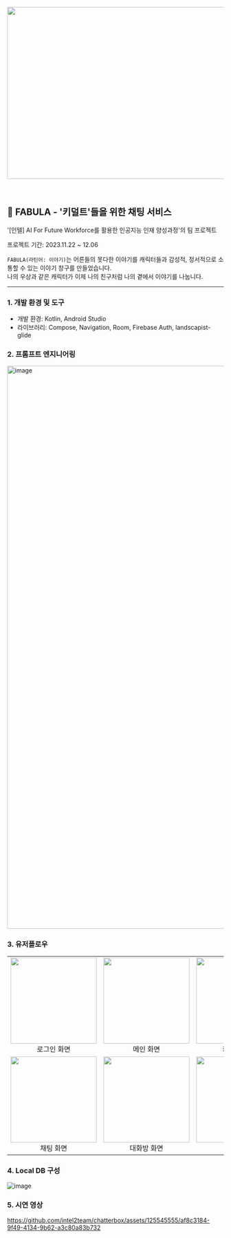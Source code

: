 <p align="center"><img src="https://github.com/intel2team/chatterbox/assets/125545555/b941927d-8fd4-4445-87b9-157ffaa4a306"  width="800" height="400"/></p>
<br/>
<h2>🔮 FABULA - '키덜트'들을 위한 채팅 서비스</h2>

'[인텔] AI For Future Workforce를 활용한 인공지능 인재 양성과정'의 팀 프로젝트  

프로젝트 기간: 2023.11.22 ~ 12.06

`FABULA(라틴어: 이야기)`는 어른들의 못다한 이야기를 캐릭터들과 감성적, 정서적으로 소통할 수 있는 이야기 창구를 만들었습니다. <br/> 나의 우상과 같은 캐릭터가 이제 나의 친구처럼 나의 곁에서 이야기를 나눕니다.

---


### 1. 개발 환경 및 도구  
- 개발 환경: Kotlin, Android Studio  
- 라이브러리: Compose, Navigation, Room, Firebase Auth, landscapist-glide

### 2. 프롬프트 엔지니어링
<img width="1308" alt="image" src="https://github.com/user-attachments/assets/77c72318-58e6-40e3-a89b-0af8b5dd4023">


### 3. 유저플로우
<table>
  <tr>
    <td><img src="https://github.com/intel2team/chatterbox/assets/125545555/00ffa534-dfa6-4952-ac84-fed365acd3f4" width="200"><br/><div align="center">로그인 화면</div></td>
    <td><img src="https://github.com/intel2team/chatterbox/assets/125545555/fe614473-2a20-46cc-bd3f-0e38ea472b43" width="200"><br/><div align="center">메인 화면</div></td>
    <td><img src="https://github.com/intel2team/chatterbox/assets/125545555/942080fe-a55e-4239-9a46-bedd96cff13e" width="200"><br/><div align="center">캐릭터 화면</div></td>
  </tr>
  <tr>
    <td><img src="https://github.com/intel2team/chatterbox/assets/125545555/ebd439c9-9fda-4da3-87ca-fd88993c0ae6" width="200"><br/><div align="center">채팅 화면</div></td>
    <td><img src="https://github.com/intel2team/chatterbox/assets/125545555/5573a476-6030-4112-ad2a-3f1e3234a53e" width="200"><br/><div align="center">대화방 화면</div></td>
    <td><img src="https://github.com/intel2team/chatterbox/assets/125545555/3a0135b8-577d-46c9-ba39-a329c9085eec" width="200"><br/><div align="center">상점 화면</div></td>
  </tr>
</table>

### 4. Local DB 구성
![image](https://github.com/intel2team/chatterbox/assets/125545555/2a44ab99-5b2f-40a0-944c-5d6c5d7e0648)

### 5. 시연 영상
https://github.com/intel2team/chatterbox/assets/125545555/af8c3184-9f49-4134-9b62-a3c80a83b732



